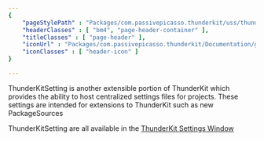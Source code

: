 ```yaml
---
{ 
	"pageStylePath" : "Packages/com.passivepicasso.thunderkit/uss/thunderkit_style.uss",
	"headerClasses" : [ "bm4", "page-header-container" ],
	"titleClasses" : [ "page-header" ],
	"iconUrl" : "Packages/com.passivepicasso.thunderkit/Documentation/graphics/TK_ThunderKitSetting_2X_Icon.png",
	"iconClasses" : [ "header-icon" ]
}

---
```


ThunderKitSetting is another extensible portion of ThunderKit which provides the ability to host centralized settings files for projects.
These settings are intended for extensions to ThunderKit such as new PackageSources

ThunderKitSetting are all available in the [ThunderKit Settings Window](menulink://Tools/ThunderKit/Settings)